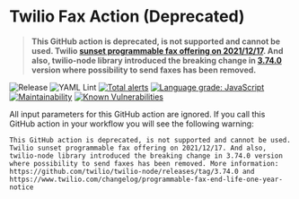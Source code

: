 # Twilio Fax Action (Deprecated)

> **This GitHub action is deprecated, is not supported and cannot be used. Twilio [sunset programmable
fax offering on 2021/12/17](https://www.twilio.com/changelog/programmable-fax-end-life-one-year-notice).
And also, twilio-node library introduced the breaking change in [3.74.0](https://github.com/twilio/twilio-node/releases/tag/3.74.0)
version where possibility to send faxes has been removed.**

![Release](https://img.shields.io/github/v/release/fabasoad/twilio-fax-action?include_prereleases) ![YAML Lint](https://github.com/fabasoad/twilio-fax-action/workflows/YAML%20Lint/badge.svg) [![Total alerts](https://img.shields.io/lgtm/alerts/g/fabasoad/twilio-fax-action.svg?logo=lgtm&logoWidth=18)](https://lgtm.com/projects/g/fabasoad/twilio-fax-action/alerts/) [![Language grade: JavaScript](https://img.shields.io/lgtm/grade/javascript/g/fabasoad/twilio-fax-action.svg?logo=lgtm&logoWidth=18)](https://lgtm.com/projects/g/fabasoad/twilio-fax-action/context:javascript) [![Maintainability](https://api.codeclimate.com/v1/badges/92c0b2f32ff15a3522bc/maintainability)](https://codeclimate.com/github/fabasoad/twilio-fax-action/maintainability) [![Known Vulnerabilities](https://snyk.io/test/github/fabasoad/twilio-fax-action/badge.svg)](https://snyk.io/test/github/fabasoad/twilio-fax-action)

All input parameters for this GitHub action are ignored. If you call this GitHub action in your
workflow you will see the following warning:

```text
This GitHub action is deprecated, is not supported and cannot be used. Twilio sunset programmable fax offering on 2021/12/17. And also, twilio-node library introduced the breaking change in 3.74.0 version where possibility to send faxes has been removed. More information: https://github.com/twilio/twilio-node/releases/tag/3.74.0 and https://www.twilio.com/changelog/programmable-fax-end-life-one-year-notice
```
